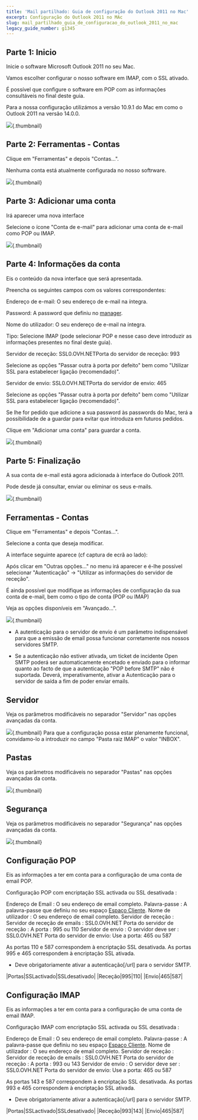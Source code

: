 ```yaml
---
title: 'Mail partilhado: Guia de configuração do Outlook 2011 no Mac'
excerpt: Configuração do Outlook 2011 no MAc
slug: mail_partilhado_guia_de_configuracao_do_outlook_2011_no_mac
legacy_guide_number: g1345
---
```



## Parte 1: Inicio
Inicie o software Microsoft Outlook 2011 no seu Mac.

Vamos escolher configurar o nosso software em IMAP, com o SSL ativado.

É possível que configure o software em POP com as informações consultáveis no final deste guia.

Para a nossa configuração utilizámos a versão 10.9.1 do Mac em como o Outlook 2011 na versão 14.0.0.

![](images/img_1492.jpg){.thumbnail}


## Parte 2: Ferramentas - Contas
Clique em "Ferramentas" e depois "Contas...".

Nenhuma conta está atualmente configurada no nosso softrware.

![](images/img_1493.jpg){.thumbnail}


## Parte 3: Adicionar uma conta
Irá aparecer uma nova interface

Selecione o ícone "Conta de e-mail" para adicionar uma conta de e-mail como POP ou IMAP.

![](images/img_1494.jpg){.thumbnail}


## Parte 4: Informações da conta
Eis o conteúdo da nova interface que será apresentada.

Preencha os seguintes campos com os valores correspondentes:

Endereço de e-mail: O seu endereço de e-mail na íntegra.

Password: A password que definiu no [manager](https://www.ovh.com/manager/web/login/).

Nome do utilizador: O seu endereço de e-mail na íntegra.

Tipo: Selecione IMAP (pode selecionar POP e nesse caso deve introduzir as informações presentes no final deste guia).

Servidor de receção: SSL0.OVH.NETPorta do servidor de receção: 993

Selecione as opções "Passar outra à porta por defeito" bem como "Utilizar SSL para estabelecer ligação (recomendado)".

Servidor de envio: SSL0.OVH.NETPorta do servidor de envio: 465

Selecione as opções "Passar outra à porta por defeito" bem como "Utilizar SSL para estabelecer ligação (recomendado)".

Se lhe for pedido que adicione a sua password às passwords do Mac, terá a possibilidade de a guardar para evitar que introduza em futuros pedidos.

Clique em "Adicionar uma conta" para guardar a conta.

![](images/img_1495.jpg){.thumbnail}


## Parte 5: Finalização
A sua conta de e-mail está agora adicionada à interface do Outlook 2011.

Pode desde já consultar, enviar ou eliminar os seus e-mails.

![](images/img_1496.jpg){.thumbnail}


## Ferramentas - Contas
Clique em "Ferramentas" e depois "Contas...".

Selecione a conta que deseja modificar.

A interface seguinte aparece (cf captura de ecrã ao lado):

Após clicar em "Outras opções..." no menu irá aparecer e é-lhe possível selecionar "Autenticação" -> "Utilizar as informações do servidor de receção".

É ainda possível que modifique as informações de configuração da sua conta de e-mail, bem como o tipo de conta (POP ou IMAP)

Veja as opções disponíveis em "Avançado...".

![](images/img_2138.jpg){.thumbnail}

- A autenticação para o servidor de envio é um parâmetro indispensável para que a emissão de email possa funcionar corretamente nos nossos servidores SMTP.

- Se a autenticação não estiver ativada, um ticket de incidente Open SMTP poderá ser automaticamente encetado e enviado para o informar quanto ao facto de que a autenticação "POP before SMTP" não é suportada. Deverá, imperativamente, ativar a Autenticação para o servidor de saída a fim de poder enviar emails.




## Servidor
Veja os parâmetros modificáveis no separador "Servidor" nas opções avançadas da conta.

![](images/img_1498.jpg){.thumbnail}
Para que a configuração possa estar plenamente funcional, convidamo-lo a introduzir no campo "Pasta raiz IMAP" o valor "INBOX".


## Pastas
Veja os parâmetros modificáveis no separador "Pastas" nas opções avançadas da conta.

![](images/img_1499.jpg){.thumbnail}


## Segurança
Veja os parâmetros modificáveis no separador "Segurança" nas opções avançadas da conta.

![](images/img_1500.jpg){.thumbnail}


## Configuração POP
Eis as informações a ter em conta para a configuração de uma conta de email POP.

Configuração POP com encriptação SSL activada ou SSL desativada : 

Endereço de Email : O seu endereço de email completo.
Palavra-passe : A palavra-passe que definiu no seu espaço [Espaço Cliente](https://www.ovh.com/managerv3/).
Nome de utilizador : O seu endereço de email completo.
Servidor de receção : Servidor de receção de emails : SSL0.OVH.NET
Porta do servidor de receção : A porta : 995 ou 110
Servidor de envio : O servidor deve ser : SSL0.OVH.NET
Porta do servidor de envio: Use a porta: 465 ou 587

As portas 110 e 587 correspondem à encriptação SSL desativada.
As portas 995 e 465 correspondem à encriptação SSL ativada.


- Deve obrigatoriamente ativar a  autenticação[/url] para o servidor SMTP.


|Portas|SSLactivado|SSLdesativado|
|Receção|995|110|
|Envio|465|587|




## Configuração IMAP
Eis as informações a ter em conta para a configuração de uma conta de email IMAP.

Configuração IMAP com encriptação SSL activada ou SSL desativada : 

Endereço de Email : O seu endereço de email completo.
Palavra-passe : A palavra-passe que definiu no seu espaço [Espaço Cliente](https://www.ovh.com/managerv3/).
Nome de utilizador : O seu endereço de email completo.
Servidor de receção : Servidor de receção de emails : SSL0.OVH.NET
Porta do servidor de receção : A porta : 993 ou 143
Servidor de envio : O servidor deve ser : SSL0.OVH.NET
Porta do servidor de envio: Use a porta: 465 ou 587

As portas 143 e 587 correspondem à encriptação SSL desativada.
As portas 993 e 465 correspondem à encriptação SSL ativada.


- Deve obrigatoriamente ativar a  autenticação[/url] para o servidor SMTP.


|Portas|SSLactivado|SSLdesativado|
|Receção|993|143|
|Envio|465|587|



